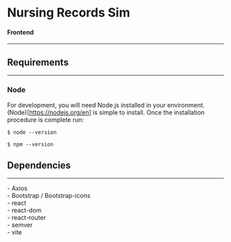 # Nursing Records Sim
#### Frontend
<hr />

## Requirements
<hr/>

### Node
For development, you will need Node.js installed in your environment. (Node)[https://nodejs.org/en] is simple to install. Once the installation procedure is complete run:

```
$ node --version

$ npm --version
```

## Dependencies
<hr />
- Axios<br>
- Bootstrap / Bootstrap-icons<br>
- react<br>
- react-dom<br>
- react-router<br>
- semver<br>
- vite<br>




